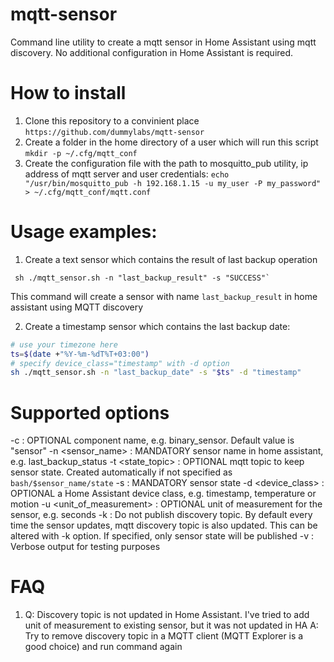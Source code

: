 # mqtt-sensor
Command line utility to create a mqtt sensor in Home Assistant using mqtt discovery. No additional configuration in Home Assistant is required.

# How to install

1. Clone this repository to a convinient place `https://github.com/dummylabs/mqtt-sensor`
2. Create a folder in the home directory of a user which will run this script
   `mkdir -p ~/.cfg/mqtt_conf`
3. Create the configuration file with the path to mosquitto_pub utility, ip address of mqtt server and user credentials:
   `echo "/usr/bin/mosquitto_pub -h 192.168.1.15 -u my_user -P my_password" > ~/.cfg/mqtt_conf/mqtt.conf `

# Usage examples:

1. Create a text sensor which contains the result of last backup operation
```
 sh ./mqtt_sensor.sh -n "last_backup_result" -s "SUCCESS"`
```
 This command will create a sensor with name `last_backup_result` in home assistant using MQTT discovery 

2. Create a timestamp sensor which contains the last backup date:
```sh
# use your timezone here
ts=$(date +"%Y-%m-%dT%T+03:00")
# specify device_class="timestamp" with -d option
sh ./mqtt_sensor.sh -n "last_backup_date" -s "$ts" -d "timestamp"

```

# Supported options

-c <component>: OPTIONAL component name, e.g. binary_sensor. Default value is "sensor" 
-n <sensor_name> : MANDATORY sensor name in home assistant, e.g. last_backup_status
-t <state_topic> : OPTIONAL mqtt topic to keep sensor state. Created automatically if not specified as `bash/$sensor_name/state`
-s <state> : MANDATORY sensor state
-d <device_class> : OPTIONAL a Home Assistant device class, e.g. timestamp, temperature or motion
-u <unit_of_measurement> : OPTIONAL unit of measurement for the sensor, e.g. seconds
-k : Do not publish discovery topic. By default every time the sensor updates, mqtt discovery topic is also updated. This can be altered with -k option. If specified, only sensor state will be published 
-v : Verbose output for testing purposes


# FAQ
1. Q: Discovery topic is not updated in Home Assistant. I've tried to add unit of measurement to existing sensor, but it was not updated in HA
   A: Try to remove discovery topic in a MQTT client (MQTT Explorer is a good choice) and run command again 